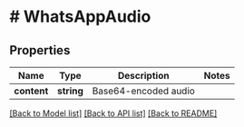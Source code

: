 # # WhatsAppAudio

## Properties

Name | Type | Description | Notes
------------ | ------------- | ------------- | -------------
**content** | **string** | Base64-encoded audio |

[[Back to Model list]](../../README.md#models) [[Back to API list]](../../README.md#endpoints) [[Back to README]](../../README.md)
